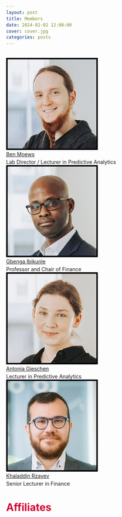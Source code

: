 ```yaml
---
layout: post
title: Members
date: 2024-02-02 12:00:00
cover: cover.jpg
categories: posts
---
```


<style type="text/css">
#img-link, #img-link img{
   text-decoration: none !important;
   border:0px !important;
   outline:none !important;
   border-width: 0px !important;
   outline-width:0px !important;
   border-bottom: none !important;
}
</style>

<br>

<div class="card">
  <img class="image" alt="profile image" src="/images/ben_m.png"/>
  <div>
    <div class="name"><a href="https://www.business-school.ed.ac.uk/staff/ben-moews" class="nounderline">Ben Moews</a></div>
    <p class="" style="margin: 4px;"></p>
    <div class="job">Lab Director / Lecturer in Predictive Analytics</div>
  </div>
</div>

<div class="card">
  <img class="image" alt="profile image" src="/images/gbenga_i.png"/>
  <div>
    <div class="name"><a href="https://www.business-school.ed.ac.uk/staff/gbenga-ibikunle" class="nounderline">Gbenga Ibikunle</a></div>
    <p class="" style="margin: 4px;"></p>
    <div class="job">Professor and Chair of Finance</div>
  </div>
</div>

<div class="card">
  <img class="image" alt="profile image" src="/images/antonia_g.png"/>
  <div>
    <div class="name"><a href="https://www.business-school.ed.ac.uk/staff/antonia-gieschen" class="nounderline">Antonia Gieschen</a></div>
    <p class="" style="margin: 4px;"></p>
    <div class="job">Lecturer in Predictive Analytics</div>
  </div>
</div>

<div class="card">
  <img class="image" alt="profile image" src="/images/khaladdin_r.png"/>
  <div>
    <div class="name"><a href="https://www.business-school.ed.ac.uk/staff/khaladdin-rzayev" class="nounderline">Khaladdin Rzayev</a></div>
    <p class="" style="margin: 4px;"></p>
    <div class="job">Senior Lecturer in Finance</div>
  </div>
</div>

<h1 id="title" style="color:#d50032;">Affiliates</h1>

<br>
<!--If you are interested in becoming a member or affiliated researcher, please contact the lab director.-->
